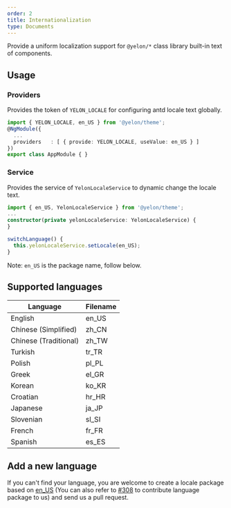 ```yaml
---
order: 2
title: Internationalization
type: Documents
---
```


Provide a uniform localization support for `@yelon/*` class library built-in text of components.

## Usage

### Providers

Provides the token of `YELON_LOCALE` for configuring antd locale text globally.

```ts
import { YELON_LOCALE, en_US } from '@yelon/theme';
@NgModule({
  ...
  providers   : [ { provide: YELON_LOCALE, useValue: en_US } ]
})
export class AppModule { }
```

### Service

Provides the service of `YelonLocaleService` to dynamic change the locale text.

```ts
import { en_US, YelonLocaleService } from '@yelon/theme';
...
constructor(private yelonLocaleService: YelonLocaleService) {
}

switchLanguage() {
  this.yelonLocaleService.setLocale(en_US);
}
```

Note: `en_US` is the package name, follow below.

## Supported languages

| Language | Filename |
|----------|----------|
| English | en_US |
| Chinese (Simplified) | zh_CN |
| Chinese (Traditional) | zh_TW |
| Turkish | tr_TR |
| Polish | pl_PL |
| Greek | el_GR |
| Korean | ko_KR |
| Croatian | hr_HR |
| Japanese | ja_JP |
| Slovenian | sl_SI |
| French | fr_FR |
| Spanish | es_ES |

## Add a new language

If you can't find your language, you are welcome to create a locale package based on [en_US](https://github.com/hbyunzai/yelon/tree/master/packages/theme/src/locale/languages/en-US.ts) (You can also refer to [#308](https://github.com/hbyunzai/yelon/pull/308) to contribute language package to us) and send us a pull request.
